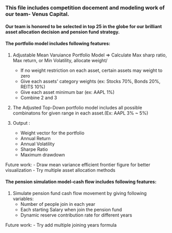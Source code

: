 ### This file includes competition docement and modeling work of our team- Venus Capital.
#### Our team is honored to be selected in top 25 in the globe for our brilliant asset allocation decision and pension fund strategy.



#### The portfolio model includes following features:

1. Adjustable Mean Varuiance Portfolio Model => Calculate Max sharp ratio, Max return, or Min Volatility, allocate weight/ 
	-  If no weight restriction on each asset, certain assets may weight to zero
	-  Give each assets' category weights (ex: Stocks 70%, Bonds 20%, REITS 10%)
	-  Give each asset minimum bar (ex: AAPL 1%)
	-  Combine 2 and 3

2. The Adjusted Top-Down portfolio model includes all possible combinatons for given range in each asset.(Ex: AAPL 3% ~ 5%)


3. Output :
	- Weight vector for the portfolio
	- Annual Return
	- Annual Volatility
	- Sharpe Ratio
	- Maximum drawdown

Future work:
	- Draw mean variance efficient frontier figure for better visualization
	- Try multiple asset allocation methods



#### The pension simulation model-cash flow includes following features:

1. Simulate pension fund cash flow movement by giving following variables:
	- Number of people join in each year
	- Each starting Salary when join the pension fund
	- Dynamic reserve contribution rate for different years
	
Future work:
	- Try add multiple joining years formula
